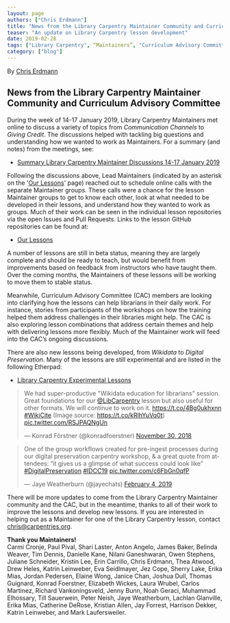 ```yaml
---
layout: page
authors: ["Chris Erdmann"]
title: "News from the Library Carpentry Maintainer Community and Curriculum Advisory Committee"
teaser: "An update on Library Carpentry lesson development"
date: 2019-02-28
tags: ["Library Carpentry", “Maintainers”, "Curriculum Advisory Committee", “lesson development”]
category: ["blog"]
---
```


By [Chris Erdmann](https://twitter.com/libcce)

## News from the Library Carpentry Maintainer Community and Curriculum Advisory Committee

During the week of 14-17 January 2019, Library Carpentry Maintainers met online to discuss a variety of topics from _Communication Channels_ to _Giving Credit_. The discussions helped with tackling big questions and understanding how we wanted to work as Maintainers. For a summary (and notes) from the meetings, see:

- [Summary Library Carpentry Maintainer Discussions 14-17 January 2019](https://github.com/LibraryCarpentry/governance/blob/master/curriculum/2019-01-20-summary-maintainer-discussions.md)

Following the discussions above, Lead Maintainers (indicated by an asterisk on the '[Our Lessons](https://librarycarpentry.org/lessons/)' page) reached out to schedule online calls with the separate Maintainer groups. These calls were a chance for the lesson Maintainer groups to get to know each other, look at what needed to be developed in their lessons, and understand how they wanted to work as groups. Much of their work can be seen in the individual lesson repositories via the open Issues and Pull Requests. Links to the lesson GitHub repositories can be found at:

- [Our Lessons](https://librarycarpentry.org/lessons/)  

A number of lessons are still in beta status, meaning they are largely complete and should be ready to teach, but would benefit from improvements based on feedback from instructors who have taught them. Over the coming months, the Maintainers of these lessons will be working to move them to stable status.

Meanwhile, Curriculum Advisory Committee (CAC) members are looking into clarifying how the lessons can help librarians in their daily work. For instance, stories from participants of the workshops on how the training helped them address challenges in their libraries might help. The CAC is also exploring lesson combinations that address certain themes and help with delivering lessons more flexibly. Much of the Maintainer work will feed into the CAC’s ongoing discussions.

There are also new lessons being developed, from *Wikidata* to *Digital Preservation*. Many of the lessons are still experimental and are listed in the following Etherpad:

- [Library Carpentry Experimental Lessons](https://pad.carpentries.org/lc-experimental-lessons)

<blockquote class="twitter-tweet" data-lang="en"><p lang="en" dir="ltr">We had super-productive &quot;Wikidata education for librarians&quot; session. Great foundations for our <a href="https://twitter.com/LibCarpentry?ref_src=twsrc%5Etfw">@LibCarpentry</a> lesson but also useful for other formats. We will continue to work on it. <a href="https://t.co/4Bg0ukhxnn">https://t.co/4Bg0ukhxnn</a> <a href="https://twitter.com/hashtag/WikiCite?src=hash&amp;ref_src=twsrc%5Etfw">#WikiCite</a> (Image source: <a href="https://t.co/kRlhYuVq0t">https://t.co/kRlhYuVq0t</a>) <a href="https://t.co/RSJPAQNgUn">pic.twitter.com/RSJPAQNgUn</a></p>&mdash; Konrad Förstner (@konradfoerstner) <a href="https://twitter.com/konradfoerstner/status/1068298288028278785?ref_src=twsrc%5Etfw">November 30, 2018</a></blockquote> <script async src="https://platform.twitter.com/widgets.js" charset="utf-8"></script>
</blockquote>

<blockquote class="twitter-tweet" data-conversation="none" data-lang="en"><p lang="en" dir="ltr">One of the group workflows created for pre-ingest processes during our digital preservation carpentry workshop, &amp; a great quote from attendees: “it gives us a glimpse of what success could look like” <a href="https://twitter.com/hashtag/DigitalPreservation?src=hash&amp;ref_src=twsrc%5Etfw">#DigitalPreservation</a> <a href="https://twitter.com/hashtag/IDCC19?src=hash&amp;ref_src=twsrc%5Etfw">#IDCC19</a> <a href="https://t.co/c6FbGn0qfP">pic.twitter.com/c6FbGn0qfP</a></p>&mdash; Jaye Weatherburn (@jayechats) <a href="https://twitter.com/jayechats/status/1092269664585957376?ref_src=twsrc%5Etfw">February 4, 2019</a></blockquote> <script async src="https://platform.twitter.com/widgets.js" charset="utf-8"></script> 
</blockquote>
 
There will be more updates to come from the Library Carpentry Maintainer community and the CAC, but in the meantime, thanks to all of their work to improve the lessons and develop new lessons. If you are interested in helping out as a Maintainer for one of the Library Carpentry lesson, contact [chris@carpentries.org](mailto:chris@carpentries.org).

**Thank you Maintainers!**  
Carmi Cronje, Paul Pival, Shari Laster, Anton Angelo, James Baker, Belinda Weaver, Tim Dennis, Danielle Kane, Nilani Ganeshwaran, Owen Stephens, Juliane Schneider, Kristin Lee, Erin Carrillo, Chris Erdmann, Thea Atwood, Drew Heles, Katrin Leinweber, Eva Seidlmayer, Jez Cope, Sherry Lake, Erika Mias, Jordan Pedersen, Elaine Wong, Janice Chan, Joshua Dull, Thomas Guignard, Konrad Foerstner, Elizabeth Wickes, Laura Wrubel, Carlos Martinez, Richard Vankoningsveld, Jenny Bunn, Noah Geraci, Muhammad Elhossary, Till Sauerwein, Peter Neish, Jaye Weatherburn, Lachlan Glanville, Erika Mias, Catherine DeRose, Kristian Allen, Jay Forrest, Harrison Dekker, Katrin Leinweber, and Mark Laufersweiler.
